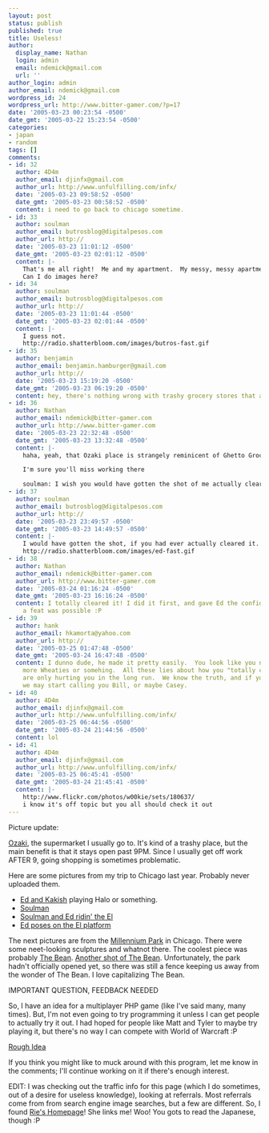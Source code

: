 ```yaml
---
layout: post
status: publish
published: true
title: Useless!
author:
  display_name: Nathan
  login: admin
  email: ndemick@gmail.com
  url: ''
author_login: admin
author_email: ndemick@gmail.com
wordpress_id: 24
wordpress_url: http://www.bitter-gamer.com/?p=17
date: '2005-03-23 00:23:54 -0500'
date_gmt: '2005-03-22 15:23:54 -0500'
categories:
- japan
- random
tags: []
comments:
- id: 32
  author: 4D4m
  author_email: djinfx@gmail.com
  author_url: http://www.unfulfilling.com/infx/
  date: '2005-03-23 09:58:52 -0500'
  date_gmt: '2005-03-23 00:58:52 -0500'
  content: i need to go back to chicago sometime.
- id: 33
  author: soulman
  author_email: butrosblog@digitalpesos.com
  author_url: http://
  date: '2005-03-23 11:01:12 -0500'
  date_gmt: '2005-03-23 02:01:12 -0500'
  content: |-
    That's me all right!  Me and my apartment.  My messy, messy apartment.
    Can I do images here?
- id: 34
  author: soulman
  author_email: butrosblog@digitalpesos.com
  author_url: http://
  date: '2005-03-23 11:01:44 -0500'
  date_gmt: '2005-03-23 02:01:44 -0500'
  content: |-
    I guess not.
    http://radio.shatterbloom.com/images/butros-fast.gif
- id: 35
  author: benjamin
  author_email: benjamin.hamburger@gmail.com
  author_url: http://
  date: '2005-03-23 15:19:20 -0500'
  date_gmt: '2005-03-23 06:19:20 -0500'
  content: hey, there's nothing wrong with trashy grocery stores that are open late!
- id: 36
  author: Nathan
  author_email: ndemick@bitter-gamer.com
  author_url: http://www.bitter-gamer.com
  date: '2005-03-23 22:32:48 -0500'
  date_gmt: '2005-03-23 13:32:48 -0500'
  content: |-
    haha, yeah, that Ozaki place is strangely reminicent of Ghetto Grocery

    I'm sure you'll miss working there

    soulman: I wish you would have gotten the shot of me actually clearing that gap. Heh, oh well, it's a hella cool ani-gif anyway.
- id: 37
  author: soulman
  author_email: butrosblog@digitalpesos.com
  author_url: http://
  date: '2005-03-23 23:49:57 -0500'
  date_gmt: '2005-03-23 14:49:57 -0500'
  content: |-
    I would have gotten the shot, if you had ever actually cleared it.  Like Ed did:
    http://radio.shatterbloom.com/images/ed-fast.gif
- id: 38
  author: Nathan
  author_email: ndemick@bitter-gamer.com
  author_url: http://www.bitter-gamer.com
  date: '2005-03-24 01:16:24 -0500'
  date_gmt: '2005-03-23 16:16:24 -0500'
  content: I totally cleared it! I did it first, and gave Ed the confidence that such
    a feat was possible :P
- id: 39
  author: hank
  author_email: hkamorta@yahoo.com
  author_url: http://
  date: '2005-03-25 01:47:48 -0500'
  date_gmt: '2005-03-24 16:47:48 -0500'
  content: I dunno dude, he made it pretty easily.  You look like you need to eat
    more Wheaties or somehing.  All these lies about how you "totally cleared it"
    are only hurting you in the long run.  We know the truth, and if you're not careful
    we may start calling you Bill, or maybe Casey.
- id: 40
  author: 4D4m
  author_email: djinfx@gmail.com
  author_url: http://www.unfulfilling.com/infx/
  date: '2005-03-25 06:44:56 -0500'
  date_gmt: '2005-03-24 21:44:56 -0500'
  content: lol
- id: 41
  author: 4D4m
  author_email: djinfx@gmail.com
  author_url: http://www.unfulfilling.com/infx/
  date: '2005-03-25 06:45:41 -0500'
  date_gmt: '2005-03-24 21:45:41 -0500'
  content: |-
    http://www.flickr.com/photos/w00kie/sets/180637/
    i know it's off topic but you all should check it out
---
```

Picture update:

[Ozaki](/images/more_japan/ozaki.jpg), the supermarket
I usually go to. It's kind of a trashy place, but the main benefit is that it
stays open past 9PM. Since I usually get off work AFTER 9, going shopping is
sometimes problematic.

Here are some pictures from my trip to Chicago last year. Probably never uploaded them.

* [Ed and Kakish](/images/chicago/ed_kakish.jpg) playing Halo or something.
* [Soulman](/images/chicago/soulman.jpg)
* [Soulman and Ed ridin' the El](/images/chicago/soulman_ed.jpg)
* [Ed poses on the El platform](/images/chicago/ed_strikes_a_pose.jpg)

The next pictures are from the [Millennium Park](/images/chicago/modern_art.jpg)
in Chicago. There were some neet-looking sculptures and whatnot there. The
coolest piece was probably [The Bean](/images/chicago/the_bean.jpg).
[Another shot of The Bean](/images/chicago/the_bean2.jpg).
Unfortunately, the park hadn't officially opened yet, so there was still a fence
keeping us away from the wonder of The Bean. I love capitalizing The Bean.

IMPORTANT QUESTION, FEEDBACK NEEDED

So, I have an idea for a multiplayer PHP game (like I've said many, many times).
But, I'm not even going to try programming it unless I can get people to actually
try it out. I had hoped for people like Matt and Tyler to maybe try playing it,
but there's no way I can compete with World of Warcraft :P

[Rough Idea](/docs/game_design.txt)

If you think you might like to muck around with this program, let me know in the
comments; I'll continue working on it if there's enough interest.

EDIT: I was checking out the traffic info for this page (which I do sometimes,
out of a desire for useless knowledge), looking at referrals. Most referrals
come from from search engine image searches, but a few are different. So, I
found [Rie's Homepage](http://www.nanzan-u.ac.jp/~02fb087/)! She links me! Woo!
You gots to read the Japanese, though :P

